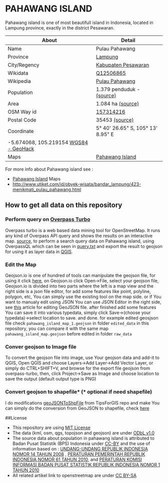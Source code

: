 # PAHAWANG ISLAND

Pahawang island is one of most beautifull island in Indonesia, located in Lampung province, exactly in the district Pesawaran.

About | Detail
---|---
Name | Pulau Pahawang
Province | [Lampung](https://id.wikipedia.org/wiki/Lampung)
City/Regency | [Kabupaten Pesawaran](https://id.wikipedia.org/wiki/Kabupaten_Pesawaran)
Wikidata | [Q12506865](https://www.wikidata.org/wiki/Q12506865)
Wikipedia | [Pulau Pahawang](https://id.wikipedia.org/wiki/Pulau_Pahawang,_Punduh_Pidada,_Pesawaran)
Population | 1.379 penduduk - [(source)](https://www.bps.go.id/website/fileMenu/Penduduk-Indonesia-Menurut-Desa-2010.pdf)
Area | 1.084 ha [(source)](http://www.cumilebay.com/2012/08/pulau-pahawang.html)
OSM Way id | [157314216](https://www.openstreetmap.org/way/157314216)
Postal Code | 35453 [(source)](http://nomorkodepos.com/di/lampung/pesawaran/marga-punduh/pulau-pahawang/)
Coordinate | 5° 40' 26.65" S, 105° 13' 8.95" E
  | -5.674068, 105.219154 [WGS84 - GeoHack](https://tools.wmflabs.org/geohack/geohack.php?language=id&pagename=Pulau_Pahawang%2C_Punduh_Pidada%2C_Pesawaran&params=-5.6740676_N_105.2191544_E_)
Maps | [Pahawang Island](https://github.com/BesutKode/uni-task-2-Lidilidian/blob/master/index.html)

For more info about Pahawang island see :
- [Pahawang Island](https://github.com/BesutKode/uni-task-2-Lidilidian/blob/master/data/pahawang_edited/1-0-0/pahawang_island_map.geojson) Maps
- http://www.utiket.com/id/obyek-wisata/bandar_lampung/423-menikmati_pulau_pahawang.html


## How to get all data on this repository

### Perform query on [Overpass Turbo](http://overpass-turbo.eu/)
Overpass turbo is a web based data mining tool for OpenStreetMap. It runs any kind of Overpass API query and shows the results on an interactive map. [source](http://wiki.openstreetmap.org/wiki/Overpass_turbo), to perform a search query data on Pahawang island, using OverpassQL which can be seen in [query.txt](https://github.com/BesutKode/uni-task-2-Lidilidian/blob/master/query.txt) and export the result to geojson for using it as layer data in [QGIS](http://www.qgis.org/en/site/).

### Edit the Map
Geojson.io is one of hundred of tools can manipulate the geojson file, for using it click [here](http://geojson.io), on Geojson.io click Open->File, select your geojson file, Geojson.io is divided into two parts where the left is a map view and the right side is a json file editor, for add some features like point, polyline, polygon, etc, You can simply use the existing tool on the map side. or if You want to manualy edit using JSON You can use JSON Editor in the right side, see [this](http://www.macwright.org/2015/03/23/geojson-second-bite.html#features) article for editing GeoJSON file. after finished add some features You can save it into various typedata, simply click Save->(choose your typedata)->select location to save. and done. for example edited geosjson file check `pahawang_island_map_1.geojson` in folder `edited_data` in this repository, you can compare it with the same map `pahawang_island_map.geojson` before edited in folder `raw_data`

### Conver geojson to Image file
To convert the geojson file into image, use Your geojson data and add-it to QGIS, Open QGIS and choose Layers->Add Layer->Add Vector Layer, or simply do CTRL+SHIFT+V, and browse for the export file geojson from overpass-turbo, then, click Project->Save as Image and choose location to save the output (default output type is PNG)

### Convert geojson to shapefile* (* optional if need shapefile)
I do modifications [geoJSONToShpFile](https://github.com/TipsForGIS/geoJSONToShpFile) from TipsForGIS repo and make You can simply do the conversion from GeoJSON to shapefile, check [here](https://github.com/Lidilidian/geoJSONToShpFile)

##License

- This repository are using [MIT License](https://github.com/BesutKode/uni-task-2-Lidilidian/blob/master/LICENSE)
- The data (kml, osm, qgs, topojson and geojson) are under [ODbL v1.0](https://github.com/BesutKode/uni-task-2-Lidilidian/blob/master/license/LICENCSE_ODbL.md)
- The source data about population in pahawang island is attributed to Badan Pusat Statistik (BPS) Indonesia under [CC-BY](https://github.com/BesutKode/uni-task-2-Lidilidian/blob/master/LICENSE_CC-BY.md) and the use of information based on : [UNDANG-UNDANG REPUBLIK INDONESIA NOMOR 14 TAHUN 2008](https://www.bps.go.id/website/fileMenu/fileMenu-15.pdf) , [PERATURAN PEMERINTAH REPUBLIK INDONESIA NOMOR 61 TAHUN 2010](https://www.bps.go.id/website/fileMenu/Peraturan-Pemerinrah-RI-No-61-Tahun-2010-tentang-Pelaksanaan-UU-No-14-Tahun-2008-tentang-KIP.pdf), and [PERATURAN KOMISI INFORMASI BADAN PUSAT STATISTIK REPUBLIK INDONESIA NOMOR 1 TAHUN 2010](https://www.bps.go.id/website/fileMenu/Peraturan-Komisi-Informasi-Nomor-1-Tahun-2010-tentang-Standar-Layanan-Informasi-Publik.pdf)
- All related artikel link to openstreetmap are under [CC BY-SA](http://creativecommons.org/licenses/by-sa/2.0/)

